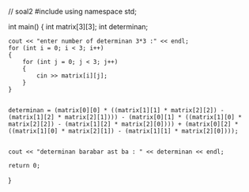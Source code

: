 // soal2
#include <iostream>
using namespace std;

int main()
{
    int matrix[3][3];
    int determinan;

    
    cout << "enter number of determinan 3*3 :" << endl;
    for (int i = 0; i < 3; i++)
    {
        for (int j = 0; j < 3; j++)
        {
            cin >> matrix[i][j];
        }
    }

  
    determinan = (matrix[0][0] * ((matrix[1][1] * matrix[2][2]) - (matrix[1][2] * matrix[2][1]))) - (matrix[0][1] * ((matrix[1][0] * matrix[2][2]) - (matrix[1][2] * matrix[2][0]))) + (matrix[0][2] * ((matrix[1][0] * matrix[2][1]) - (matrix[1][1] * matrix[2][0])));

   
    cout << "determinan barabar ast ba : " << determinan << endl;

    return 0;
}

